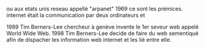 ou aux etats unis 
reseau appellé "arpanet" 1969 ce sont les prémices.
internet était la communication par deux ordinateurs et 

1989 Tim Berners-Lee chercheur à genève invente le 1er seveur web appelé World Wide Web.
1998  Tim Berners-Lee decide de faire du web sementiqué afin de dispacher les information web internet et les lié entre elle.

